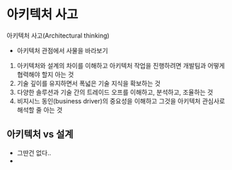 # 아키텍처 사고
아키텍처 사고(Architectural thinking)
- 아키텍처 관점에서 사물을 바라보기

1. 아키텍처와 설계의 차이를 이해하고 아키텍처 작업을 진행하려면 개발팀과 어떻게 협력해야 할지 아는 것
2. 기술 깊이를 유지하면서 폭넓은 기술 지식을 확보하는 것
3. 다양한 솔루션과 기술 간의 트레이드 오프를 이해하고, 분석하고, 조율하는 것
4. 비지시느 동인(business driver)의 중요성을 이해하고 그것을 아키텍처 관심사로 해석할 줄 아는 것


## 아키텍처 vs 설계
- 그딴건 없다..
- 